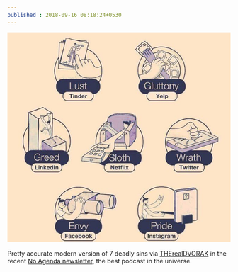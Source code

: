 ```yaml
---
published : 2018-09-16 08:18:24+0530
---
```


![modern sins](/images/modern-sins.jpg)

Pretty accurate modern version of 7 deadly sins via [THErealDVORAK](https://twitter.com/THErealDVORAK) in the recent [No Agenda newsletter](https://mailchi.mp/dvorak/pictures-of-the-happy-couple-for-you-manafort-no-agenda), the best podcast in the universe.
